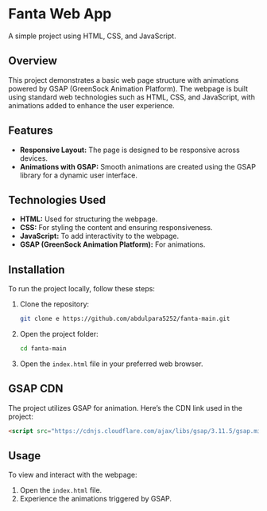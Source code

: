 
# Fanta Web App

A simple project using HTML, CSS, and JavaScript.

## Overview

This project demonstrates a basic web page structure with animations powered by GSAP (GreenSock Animation Platform). The webpage is built using standard web technologies such as HTML, CSS, and JavaScript, with animations added to enhance the user experience.

## Features

- **Responsive Layout:** The page is designed to be responsive across devices.
- **Animations with GSAP:** Smooth animations are created using the GSAP library for a dynamic user interface.

## Technologies Used

- **HTML:** Used for structuring the webpage.
- **CSS:** For styling the content and ensuring responsiveness.
- **JavaScript:** To add interactivity to the webpage.
- **GSAP (GreenSock Animation Platform):** For animations.

## Installation

To run the project locally, follow these steps:

1. Clone the repository:
   ```bash
   git clone e https://github.com/abdulpara5252/fanta-main.git 
   ```

2. Open the project folder:
   ```bash
   cd fanta-main
   ```

3. Open the `index.html` file in your preferred web browser.

## GSAP CDN

The project utilizes GSAP for animation. Here’s the CDN link used in the project:

```html
<script src="https://cdnjs.cloudflare.com/ajax/libs/gsap/3.11.5/gsap.min.js"></script>
```

## Usage

To view and interact with the webpage:

1. Open the `index.html` file.
2. Experience the animations triggered by GSAP.
